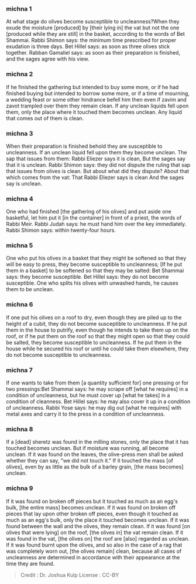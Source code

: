 
### michna 1
At what stage do olives become susceptible to uncleanness?When they exude the moisture [produced] by [their lying in] the vat  but not the one [produced while they are still] in the basket, according to the words of Bet Shammai. Rabbi Shimon says: the minimum time prescribed for proper exudation is three days. Bet Hillel says: as soon as three olives stick together. Rabban Gamaliel says: as soon as their preparation is finished, and the sages agree with his view.

### michna 2
If he finished the gathering but intended to buy some more, or if he had finished buying but intended to borrow some more, or if  a time of mourning, a wedding feast or some other hindrance befell him then even if zavim and zavot trampled over them   they remain clean. If any unclean liquids fell upon them, only the place where it touched them becomes unclean. Any liquid that comes out of them is clean.

### michna 3
When their preparation is finished behold they are susceptible to uncleanness. If an unclean liquid fell upon them they become unclean. The sap that issues from them: Rabbi Eliezer says it is clean, But the sages say that it is unclean. Rabbi Shimon says: they did not dispute the ruling that sap that issues from olives is clean. But about what did they dispute? About that which comes from the vat: That Rabbi Eliezer says is clean And the sages say is unclean.

### michna 4
One who had finished [the gathering of his olives] and put aside one basketful, let   him put it [in the container] in front of a  priest, the words of Rabbi Meir. Rabbi Judah says: he must hand him over the key immediately. Rabbi Shimon says:   within twenty-four hours.

### michna 5
One who put his olives in a basket that they might be softened so that they will be easy to press, they become susceptible to uncleanness; [If he put them in a basket] to be softened so that they may be salted: Bet Shammai says: they become susceptible. Bet Hillel says: they do not become susceptible. One who splits his olives with unwashed hands, he causes them to be unclean.

### michna 6
If one put his olives on a roof to dry, even though they are piled up to the height of a cubit, they do not become susceptible to uncleanness. If he put them in the house to putrify, even though he intends to take them up on the roof, or if he put them on the roof so that they might open so that they could be salted,  they become susceptible to uncleanness. If he put them in the house while he secured his roof or until he could take them elsewhere, they do not become susceptible to uncleanness.

### michna 7
If one wants to take from them [a quantity sufficient for] one pressing or for two pressings:Bet Shammai says: he may scrape off [what he requires] in a condition of uncleanness, but he must cover up [what he takes] in a condition of cleanness. Bet Hillel says: he may also cover it up in a condition of uncleanness. Rabbi Yose says: he may dig out [what he requires] with metal axes and carry it to the press in a condition of uncleanness.

### michna 8
If a [dead] sheretz was found in the milling stones, only the place that it has touched becomes unclean. But if moisture was running, all become unclean. If it was found on the leaves, the olive-press men shall be asked whether they can say, "we did not touch it." If it touched the mass [of olives], even by as little as the bulk of a barley grain, [the mass becomes] unclean.

### michna 9
If it was found on broken off pieces but it touched as much as an egg's bulk, [the entire mass] becomes unclean. If it was found on broken off pieces that lay upon other broken off pieces, even though it touched as much as an egg's bulk, only the place it touched becomes unclean. If it was found between the wall and the olives, they remain clean. If it was found [on olives that were lying] on the roof, [the olives in] the vat remain clean. If it was found in the vat, [the olives on] the roof are [also] regarded as unclean. If it was found burnt upon the olives, and so also in the case of a rag that was completely worn out, [the olives remain] clean, because all cases of uncleanness are determined in accordance with their appearance at the time they are found.

>Credit : Dr. Joshua Kulp
>License : CC-BY